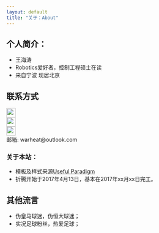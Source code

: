 ```yaml
---
layout: default
title: "关于：About"
---
```


## 个人简介：

* 王海涛
* Robotics爱好者，控制工程硕士在读
* 来自宁波 现居北京

## 联系方式

<p class="contact">
 <a href="http://weibo.com/whtqh" title="微博联系我"><img src="http://www.sinaimg.cn/blog/developer/wiki/LOGO_32x32.png" width="24" height="24" style="display:inline-block;vertical-align:middle"></a><br/>
        <a href="http://www.zhihu.com/people/warheat" title="知乎联系我"><img src="http://www.zhihu.com/favicon.ico" width="24" height="24" style="display:inline-block;vertical-align:middle"></a><br/>
 <a href="https://github.com/whtqh" title="Github联系我"><img src="http://www.github.com/favicon.ico" width="24" height="24" style="display:inline-block;vertical-align:middle"></a><br/>
邮箱: warheat@outlook.com 
</p>

### 关于本站：

* 模板及样式来源[Useful Paradigm](http://usefulparadigm.com/)
* 折腾开始于2017年4月13日，基本在2017年xx月xx日完工。

## 其他流言
* 伪皇马球迷，伪恒大球迷；
* 实况足球粉丝，热爱足球；
